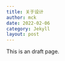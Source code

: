```yaml
---
title: 关于设计
author: mck
date: 2022-02-06
category: Jekyll
layout: post
---
```


This is an draft page.
